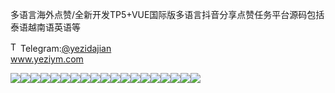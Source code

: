 多语言海外点赞/全新开发TP5+VUE国际版多语言抖音分享点赞任务平台源码包括泰语越南语英语等<p dir="auto"><a target="_blank" rel="noopener noreferrer nofollow" href="https://camo.githubusercontent.com/d614d90677fbc2e34c7c62ebc68c82379d87a57c4beaf05af65fec7ba6b72e36/68747470733a2f2f63646e2d69636f6e732d706e672e666c617469636f6e2e636f6d2f3531322f323131312f323131313634362e706e67"><img src="https://camo.githubusercontent.com/d614d90677fbc2e34c7c62ebc68c82379d87a57c4beaf05af65fec7ba6b72e36/68747470733a2f2f63646e2d69636f6e732d706e672e666c617469636f6e2e636f6d2f3531322f323131312f323131313634362e706e67" alt="Telegram Icon" style="width: 16px; max-width: 100%;" data-canonical-src="https://cdn-icons-png.flaticon.com/512/2111/2111646.png"></a>Telegram:<a href="https://t.me/yezidajian" rel="nofollow">@yezidajian</a><br><a href="https://www.yeziym.com/">www.yeziym.com</a></p><img src="https://github.com/yeziym/duoyuyanhaiwaidian_Hc/blob/main/irC6T.png"><img src="https://github.com/yeziym/duoyuyanhaiwaidian_Hc/blob/main/qBcRO.png"><img src="https://github.com/yeziym/duoyuyanhaiwaidian_Hc/blob/main/jxpQa.png"><img src="https://github.com/yeziym/duoyuyanhaiwaidian_Hc/blob/main/YFfrP.png"><img src="https://github.com/yeziym/duoyuyanhaiwaidian_Hc/blob/main/eH1pn.png"><img src="https://github.com/yeziym/duoyuyanhaiwaidian_Hc/blob/main/an8nQ.png"><img src="https://github.com/yeziym/duoyuyanhaiwaidian_Hc/blob/main/nCKcn.png"><img src="https://github.com/yeziym/duoyuyanhaiwaidian_Hc/blob/main/y2tbf.png"><img src="https://github.com/yeziym/duoyuyanhaiwaidian_Hc/blob/main/0QF0F.png"><img src="https://github.com/yeziym/duoyuyanhaiwaidian_Hc/blob/main/Sk19r.png"><img src="https://github.com/yeziym/duoyuyanhaiwaidian_Hc/blob/main/Jkg7b.png"><img src="https://github.com/yeziym/duoyuyanhaiwaidian_Hc/blob/main/evRM2.png"><img src="https://github.com/yeziym/duoyuyanhaiwaidian_Hc/blob/main/9pa4Q.png"><img src="https://github.com/yeziym/duoyuyanhaiwaidian_Hc/blob/main/xZNLI.png"><img src="https://github.com/yeziym/duoyuyanhaiwaidian_Hc/blob/main/EZwgX.png"><img src="https://github.com/yeziym/duoyuyanhaiwaidian_Hc/blob/main/cr6os.png"><img src="https://github.com/yeziym/duoyuyanhaiwaidian_Hc/blob/main/gVxIJ.png"><img src="https://github.com/yeziym/duoyuyanhaiwaidian_Hc/blob/main/1P7G4.png"><img src="https://github.com/yeziym/duoyuyanhaiwaidian_Hc/blob/main/DoeoC.png">